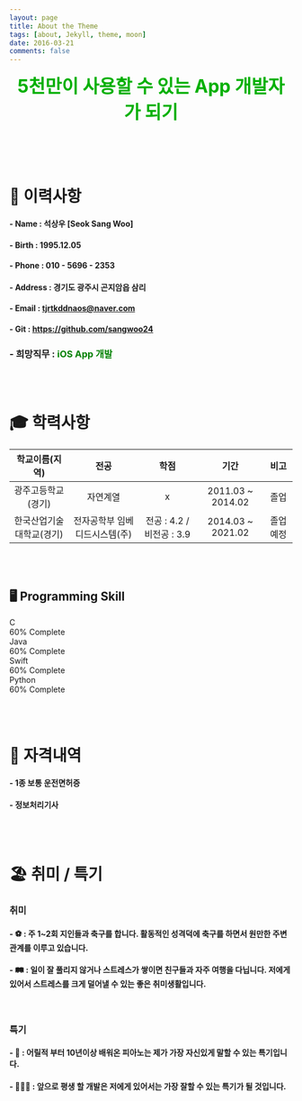 ```yaml
---
layout: page
title: About the Theme
tags: [about, Jekyll, theme, moon]
date: 2016-03-21
comments: false
---
```


<center><font size = "6em" color ="rgb()"><b>
5천만이 사용할 수 있는 App 개발자가 되기
</b></font></center>
<br><br><br><br>

# __📝 이력사항__

#### - __Name__ :  석상우 [Seok Sang Woo]
#### - __Birth__ : 1995.12.05
#### - __Phone__ : 010 - 5696 - 2353
#### - __Address__ : 경기도 광주시 곤지암읍 삼리 
#### - __Email__ : tjrtkddnaos@naver.com
#### - __Git__ : https://github.com/sangwoo24
###  - __희망직무__ : <span style ="color : green "> iOS App 개발 <span>


<br><br>

# __🎓 학력사항__


| 학교이름(지역) | 전공 | 학점 | 기간 | 비고 |
|:----------:|:----------:|:----------:|:---------:|:-------:|
| 광주고등학교(경기) | 자연계열 | x |2011.03 ~ 2014.02|졸업|
| 한국산업기술대학교(경기) | 전자공학부 임베디드시스템(주)| 전공 : 4.2 / 비전공 : 3.9 | 2014.03 ~ 2021.02|졸업예정|


<br><br>

## 🖥 Programming Skill
<link rel="stylesheet" href="https://maxcdn.bootstrapcdn.com/bootstrap/3.3.7/css/bootstrap.min.css" integrity="sha384-BVYiiSIFeK1dGmJRAkycuHAHRg32OmUcww7on3RYdg4Va+PmSTsz/K68vbdEjh4u" crossorigin="anonymous">



  <div class="row">
    <div class="col-xs-2">C</div>
    <div class="col-xs-5">
      <div class="progress">
        <div class="progress-bar" role="progressbar" aria-valuenow="60" aria-valuemin="0" aria-valuemax="100" style="width: 75%;">
          <span class="sr-only">60% Complete</span>
        </div>
      </div>
    </div>
  </div>
  <div class="row">
    <div class="col-xs-2">Java</div>
    <div class="col-xs-5">
      <div class="progress">
        <div class="progress-bar" role="progressbar" aria-valuenow="60" aria-valuemin="0" aria-valuemax="100" style="width: 60%;">
          <span class="sr-only">60% Complete</span>
        </div>
      </div>
    </div>
  </div>
  <div class="row">
    <div class="col-xd-3">
      <div class="col-xs-2">Swift</div>
      <div class="col-xs-5">
        <div class="progress">
          <div class="progress-bar" role="progressbar" aria-valuenow="60" aria-valuemin="0" aria-valuemax="100" style="width: 50%;">
            <span class="sr-only">60% Complete</span>
          </div>
        </div>
      </div>
    </div>
  </div>
  <div class="row">
    <div class="col-xd-3">
      <div class="col-xs-2">Python</div>
      <div class="col-xs-5">
        <div class="progress">
          <div class="progress-bar" role="progressbar" aria-valuenow="60" aria-valuemin="0" aria-valuemax="100" style="width: 80%;">
            <span class="sr-only">60% Complete</span>
          </div>
        </div>
      </div>
    </div>
</div>


<br><br>

# __📇 자격내역__

#### - __1종 보통 운전면허증__
#### - __정보처리기사__

<br><br>

# __🏖 취미 / 특기__

### 취미
#### - ⚽️ : 주 1~2회 지인들과 축구를 합니다. 활동적인 성격덕에 축구를 하면서 원만한 주변관계를 이루고 있습니다.  
#### - 🛤 : 일이 잘 풀리지 않거나 스트레스가 쌓이면 친구들과 자주 여행을 다닙니다. 저에게 있어서 스트레스를 크게 덜어낼 수 있는 좋은 취미생활입니다. 
<br>

### 특기
#### - 🎹 : 어릴적 부터 10년이상 배워온 피아노는 제가 가장 자신있게 말할 수 있는 특기입니다.
#### - 👨🏻‍💻 : 앞으로 평생 할 개발은 저에게 있어서는 가장 잘할 수 있는 특기가 될 것입니다.